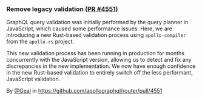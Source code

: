 ### Remove legacy validation ([PR #4551](https://github.com/apollographql/router/pull/4551))

GraphQL query validation was initially performed by the query planner in JavaScript, which caused some performance issues. Here, we are introducing a new Rust-based validation process using `apollo-compiler` from the `apollo-rs` project.

This new validation process has been running in production for months concurrently with the JavaScript version, allowing us to detect and fix any discrepancies in the new implementation. We now have enough confidence in the new Rust-based validation to entirely switch off the less performant, JavaScript validation.

By [@Geal](https://github.com/Geal) in https://github.com/apollographql/router/pull/4551